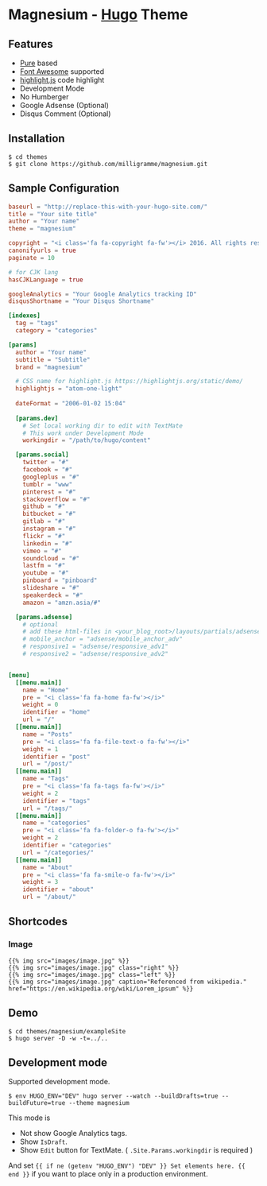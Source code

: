 # Magnesium - [Hugo](//gohugo.io) Theme

## Features

- [Pure](http://purecss.io/) based
- [Font Awesome](http://fontawesome.io/) supported
- [highlight\.js](https://highlightjs.org/) code highlight
- Development Mode
- No Humberger
- Google Adsense (Optional)
- Disqus Comment (Optional)

## Installation

```
$ cd themes
$ git clone https://github.com/milligramme/magnesium.git
```

## Sample Configuration

```toml
baseurl = "http://replace-this-with-your-hugo-site.com/"
title = "Your site title"
author = "Your name"
theme = "magnesium"

copyright = "<i class='fa fa-copyright fa-fw'></i> 2016. All rights reserved."
canonifyurls = true
paginate = 10

# for CJK lang
hasCJKLanguage = true

googleAnalytics = "Your Google Analytics tracking ID"
disqusShortname = "Your Disqus Shortname"

[indexes]
  tag = "tags"
  category = "categories"

[params]
  author = "Your name"
  subtitle = "Subtitle"
  brand = "magnesium"

  # CSS name for highlight.js https://highlightjs.org/static/demo/
  highlightjs = "atom-one-light"
  
  dateFormat = "2006-01-02 15:04"
  
  [params.dev]
    # Set local working dir to edit with TextMate
    # This work under Development Mode
    workingdir = "/path/to/hugo/content"

  [params.social]
    twitter = "#"
    facebook = "#"
    googleplus = "#"
    tumblr = "www"
    pinterest = "#"
    stackoverflow = "#"
    github = "#"
    bitbucket = "#"
    gitlab = "#"
    instagram = "#"
    flickr = "#"
    linkedin = "#"
    vimeo = "#"
    soundcloud = "#"
    lastfm = "#"
    youtube = "#"
    pinboard = "pinboard"
    slideshare = "#"
    speakerdeck = "#"
    amazon = "amzn.asia/#"

  [params.adsense]
    # optional
    # add these html-files in <your_blog_root>/layouts/partials/adsense
    # mobile_anchor = "adsense/mobile_anchor_adv"
    # responsive1 = "adsense/responsive_adv1"
    # responsive2 = "adsense/responsive_adv2"


[menu]
  [[menu.main]]
    name = "Home"
    pre = "<i class='fa fa-home fa-fw'></i>"
    weight = 0
    identifier = "home"
    url = "/"
  [[menu.main]]
    name = "Posts"
    pre = "<i class='fa fa-file-text-o fa-fw'></i>"
    weight = 1
    identifier = "post"
    url = "/post/"
  [[menu.main]]
    name = "Tags"
    pre = "<i class='fa fa-tags fa-fw'></i>"
    weight = 2
    identifier = "tags"
    url = "/tags/"
  [[menu.main]]
    name = "categories"
    pre = "<i class='fa fa-folder-o fa-fw'></i>"
    weight = 2
    identifier = "categories"
    url = "/categories/"
  [[menu.main]]
    name = "About"
    pre = "<i class='fa fa-smile-o fa-fw'></i>"
    weight = 3
    identifier = "about"
    url = "/about/"
```

## Shortcodes

### Image

```
{{% img src="images/image.jpg" %}}
{{% img src="images/image.jpg" class="right" %}}
{{% img src="images/image.jpg" class="left" %}}
{{% img src="images/image.jpg" caption="Referenced from wikipedia." href="https://en.wikipedia.org/wiki/Lorem_ipsum" %}}
```

## Demo

```
$ cd themes/magnesium/exampleSite
$ hugo server -D -w -t=../..
```

## Development mode

Supported development mode.

```
$ env HUGO_ENV="DEV" hugo server --watch --buildDrafts=true --buildFuture=true --theme magnesium
```

This mode is

* Not show Google Analytics tags.
* Show `IsDraft`.
* Show `Edit` button for TextMate. ( `.Site.Params.workingdir` is required )

And set `{{ if ne (getenv "HUGO_ENV") "DEV" }} Set elements here. {{ end }}` if you want to place only in a production environment.

